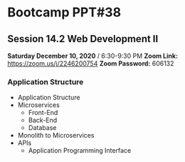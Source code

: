 # Bootcamp PPT#38
## Session 14.2 Web Development II
**Saturday December 10, 2020** / 6:30-9:30 PM
**Zoom Link:** https://zoom.us/j/2246200754 
**Zoom Password:** 606132

### Application Structure

- Application Structure
- Microservices
  - Front-End
  - Back-End
  - Database
- Monolith to Microservices
- APIs
  - Application Programming Interface

